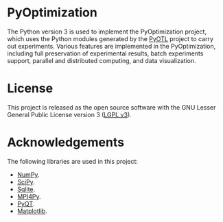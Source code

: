 # PyOptimization

The Python version 3 is used to implement the PyOptimization project, which uses the Python modules generated by the [PyOTL](https://github.com/O-T-L/PyOTL) project to carry out experiments. Various features are implemented in the PyOptimization, including full preservation of experimental results, batch experiments support, parallel and distributed computing, and data visualization.

# License

This project is released as the open source software with the GNU Lesser General Public License version 3 ([LGPL v3](http://www.gnu.org/licenses/lgpl-3.0.html)).

# Acknowledgements

The following libraries are used in this project:

* [NumPy](http://www.numpy.org).
* [SciPy](http://www.scipy.org).
* [Sqlite](http://www.sqlite.org).
* [MPI4Py](http://mpi4py.scipy.org).
* [PyQT](http://www.riverbankcomputing.co.uk/software/pyqt).
* [Matplotlib](http://matplotlib.org).